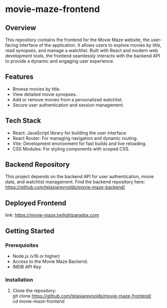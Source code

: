# movie-maze-frontend

## Overview  
This repository contains the frontend for the Movie Maze website, the user-facing interface of the application. It allows users to explore movies by title, read synopses, and manage a watchlist. Built with React and modern web development tools, the frontend seamlessly interacts with the backend API to provide a dynamic and engaging user experience.  

## Features  
- Browse movies by title.
- View detailed movie synopses. 
- Add or remove movies from a personalized watchlist. 
- Secure user authentication and session management. 

## Tech Stack  
- React: JavaScript library for building the user interface. 
- React Router: For managing navigation and dynamic routing. 
- Vite: Development environment for fast builds and live reloading. 
- CSS Modules: For styling components with scoped CSS. 

## Backend Repository
This project depends on the backend API for user authentication, movie data, and watchlist management. Find the backend repository here: https://github.com/telasjareynolds/movie-maze-backend/

## Deployed Frontend
   link: https://movie-maze.twilightparadox.com

## Getting Started  

### Prerequisites  
- Node.js (v16 or higher)  
- Access to the Movie Maze Backend.
- IMDB API Key  

### Installation  
1. Clone the repository:  
   git clone https://github.com/telasjareynolds/movie-maze-frontend/  
   cd movie-maze-frontend

